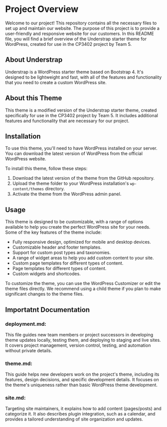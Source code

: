 # Project Overview

Welcome to our project! This repository contains all the necessary files to set up and maintain our website. The purpose of this project is to provide a user-friendly and responsive website for our customers. In this README file, you will find a brief overview of the Understrap starter theme for WordPress, created for use in the CP3402 project by Team 5.

## About Understrap

Understrap is a WordPress starter theme based on Bootstrap 4. It's designed to be lightweight and fast, with all of the features and functionality that you need to create a custom WordPress site.

## About this Theme

This theme is a modified version of the Understrap starter theme, created specifically for use in the CP3402 project by Team 5. It includes additional features and functionality that are necessary for our project.

## Installation

To use this theme, you'll need to have WordPress installed on your server. You can download the latest version of WordPress from the official WordPress website.

To install this theme, follow these steps:

1. Download the latest version of the theme from the GitHub repository.
2. Upload the theme folder to your WordPress installation's `wp-content/themes` directory.
3. Activate the theme from the WordPress admin panel.

## Usage

This theme is designed to be customizable, with a range of options available to help you create the perfect WordPress site for your needs. Some of the key features of the theme include:

- Fully responsive design, optimized for mobile and desktop devices.
- Customizable header and footer templates.
- Support for custom post types and taxonomies.
- A range of widget areas to help you add custom content to your site.
- Custom page templates for different types of content.
- Page templates for different types of content.
- Custom widgets and shortcodes.

To customize the theme, you can use the WordPress Customizer or edit the theme files directly. We recommend using a child theme if you plan to make significant changes to the theme files.

## Importatnt Documentation

### deployment.md:
This file guides new team members or project successors in developing theme updates locally, testing them, and deploying to staging and live sites. It covers project management, version control, testing, and automation without private details.

### theme.md:
This guide helps new developers work on the project's theme, including its features, design decisions, and specific development details. It focuses on the theme's uniqueness rather than basic WordPress theme development.

### site.md:
Targeting site maintainers, it explains how to add content (pages/posts) and categorize it. It also describes plugin integration, such as a calendar, and provides a tailored understanding of site organization and updates.

